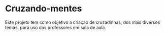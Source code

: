 # Cruzando-mentes
Este projeto tem como objetivo a criação de cruzadinhas, dos mais diversos temas, para uso dos professores em sala de aula.
